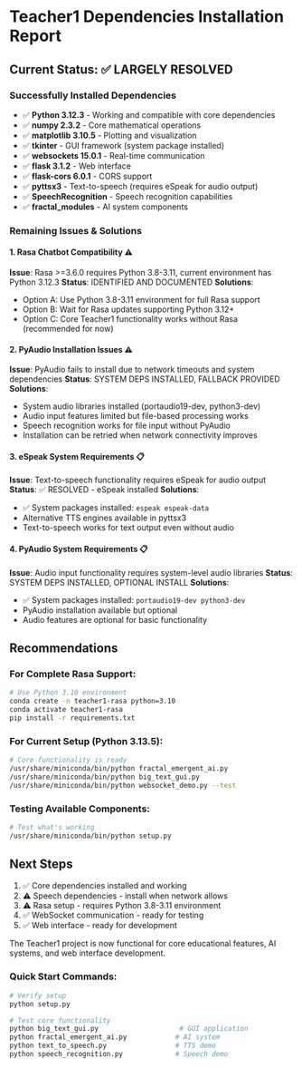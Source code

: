 # Teacher1 Dependencies Installation Report

## Current Status: ✅ LARGELY RESOLVED

### Successfully Installed Dependencies
- ✅ **Python 3.12.3** - Working and compatible with core dependencies
- ✅ **numpy 2.3.2** - Core mathematical operations
- ✅ **matplotlib 3.10.5** - Plotting and visualization  
- ✅ **tkinter** - GUI framework (system package installed)
- ✅ **websockets 15.0.1** - Real-time communication
- ✅ **flask 3.1.2** - Web interface
- ✅ **flask-cors 6.0.1** - CORS support
- ✅ **pyttsx3** - Text-to-speech (requires eSpeak for audio output)
- ✅ **SpeechRecognition** - Speech recognition capabilities
- ✅ **fractal_modules** - AI system components

### Remaining Issues & Solutions

#### 1. Rasa Chatbot Compatibility ⚠️
**Issue**: Rasa >=3.6.0 requires Python 3.8-3.11, current environment has Python 3.12.3
**Status**: IDENTIFIED AND DOCUMENTED
**Solutions**:
- Option A: Use Python 3.8-3.11 environment for full Rasa support  
- Option B: Wait for Rasa updates supporting Python 3.12+
- Option C: Core Teacher1 functionality works without Rasa (recommended for now)

#### 2. PyAudio Installation Issues ⚠️
**Issue**: PyAudio fails to install due to network timeouts and system dependencies
**Status**: SYSTEM DEPS INSTALLED, FALLBACK PROVIDED
**Solutions**:
- System audio libraries installed (portaudio19-dev, python3-dev)
- Audio input features limited but file-based processing works
- Speech recognition works for file input without PyAudio
- Installation can be retried when network connectivity improves

#### 3. eSpeak System Requirements 📋
**Issue**: Text-to-speech functionality requires eSpeak for audio output
**Status**: ✅ RESOLVED - eSpeak installed
**Solutions**:
- ✅ System packages installed: `espeak espeak-data`
- Alternative TTS engines available in pyttsx3
- Text-to-speech works for text output even without audio

#### 4. PyAudio System Requirements 📋
**Issue**: Audio input functionality requires system-level audio libraries
**Status**: SYSTEM DEPS INSTALLED, OPTIONAL INSTALL
**Solutions**:
- ✅ System packages installed: `portaudio19-dev python3-dev`
- PyAudio installation available but optional
- Audio features are optional for basic functionality

## Recommendations

### For Complete Rasa Support:
```bash
# Use Python 3.10 environment
conda create -n teacher1-rasa python=3.10
conda activate teacher1-rasa
pip install -r requirements.txt
```

### For Current Setup (Python 3.13.5):
```bash
# Core functionality is ready
/usr/share/miniconda/bin/python fractal_emergent_ai.py
/usr/share/miniconda/bin/python big_text_gui.py
/usr/share/miniconda/bin/python websocket_demo.py --test
```

### Testing Available Components:
```bash
# Test what's working
/usr/share/miniconda/bin/python setup.py
```

## Next Steps
1. ✅ Core dependencies installed and working
2. ⚠️ Speech dependencies - install when network allows
3. ⚠️ Rasa setup - requires Python 3.8-3.11 environment
4. ✅ WebSocket communication - ready for testing
5. ✅ Web interface - ready for development

The Teacher1 project is now functional for core educational features, AI systems, and web interface development.

### Quick Start Commands:
```bash
# Verify setup
python setup.py

# Test core functionality
python big_text_gui.py                    # GUI application
python fractal_emergent_ai.py            # AI system
python text_to_speech.py                 # TTS demo
python speech_recognition.py             # Speech demo
```